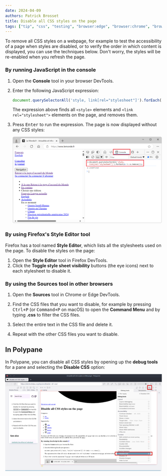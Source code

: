 ```yaml
---
date: 2024-04-09
authors: Patrick Brosset
title: Disable all CSS styles on the page
tags: ["tip", "css", "testing", "browser:edge", "browser:chrome", "browser:firefox", "browser:safari", "browser:polypane"]
---
```

To remove all CSS styles on a webpage, for example to test the accessibility of a page when styles are disabled, or to verify the order in which content is displayed, you can use the techniques below. Don't worry, the styles will be re-enabled when you refresh the page.

### By running JavaScript in the console

1. Open the **Console** tool in your browser DevTools.

1. Enter the following JavaScript expression:

   ```javascript
   document.querySelectorAll('style, link[rel="stylesheet"]').forEach(e => e.remove());
   ```

   The expression above finds all `<style>` elements and `<link rel="stylesheet">` elements on the page, and removes them.

1. Press <kbd>Enter</kbd> to run the expression. The page is now displayed without any CSS styles:

   ![Edge showing a website with no CSS styles. The Console tool is opened on the side, and shows that the expression to remove all stylesheets was run](../../assets/img/disable-all-css.png)

### By using Firefox's Style Editor tool

Firefox has a tool named **Style Editor**, which lists all the stylesheets used on the page. To disable the styles on the page:

1. Open the **Style Editor** tool in Firefox DevTools.
1. Click the **Toggle style sheet visibility** buttons (the eye icons) next to each stylesheet to disable it.

### By using the Sources tool in other browsers

1. Open the **Sources** tool in Chrome or Edge DevTools.

1. Find the CSS files that you want to disable, for example by pressing <kbd>Ctrl+P</kbd> (or <kbd>Command+P</kbd> on macOS) to open the **Command Menu** and by typing **.css** to filter the CSS files.

1. Select the entire text in the CSS file and delete it.

1. Repeat with the other CSS files you want to disable.

## In Polypane

In Polypane, you can disable all CSS styles by opening up the **debug tools** for a pane and selecting the **Disable CSS** option:

![Polypane showing two panes. One has CSS applied and the other has CSS disabled. The pane with disabled CSS Has an opened menu with 'disable CSS' highlighted](../../assets/img/disable-all-css-polypane.png)